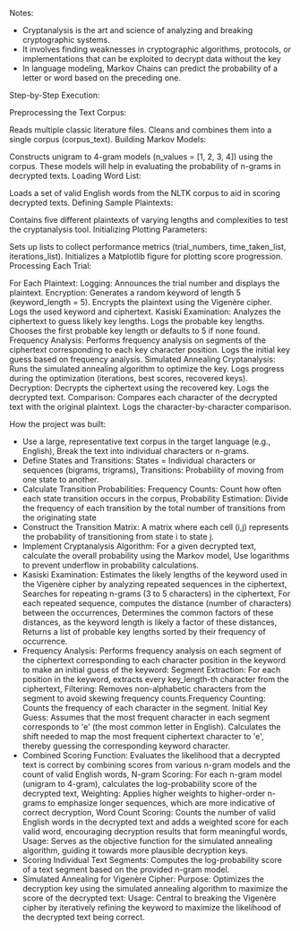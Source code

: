 Notes:
- Cryptanalysis is the art and science of analyzing and breaking cryptographic systems.
- It involves finding weaknesses in cryptographic algorithms, protocols, or implementations that can be exploited to decrypt data without the key
- In language modeling, Markov Chains can predict the probability of a letter or word based on the preceding one.

Step-by-Step Execution:

Preprocessing the Text Corpus:

Reads multiple classic literature files.
Cleans and combines them into a single corpus (corpus_text).
Building Markov Models:

Constructs unigram to 4-gram models (n_values = [1, 2, 3, 4]) using the corpus.
These models will help in evaluating the probability of n-grams in decrypted texts.
Loading Word List:

Loads a set of valid English words from the NLTK corpus to aid in scoring decrypted texts.
Defining Sample Plaintexts:

Contains five different plaintexts of varying lengths and complexities to test the cryptanalysis tool.
Initializing Plotting Parameters:

Sets up lists to collect performance metrics (trial_numbers, time_taken_list, iterations_list).
Initializes a Matplotlib figure for plotting score progression.
Processing Each Trial:

For Each Plaintext:
Logging: Announces the trial number and displays the plaintext.
Encryption:
Generates a random keyword of length 5 (keyword_length = 5).
Encrypts the plaintext using the Vigenère cipher.
Logs the used keyword and ciphertext.
Kasiski Examination:
Analyzes the ciphertext to guess likely key lengths.
Logs the probable key lengths.
Chooses the first probable key length or defaults to 5 if none found.
Frequency Analysis:
Performs frequency analysis on segments of the ciphertext corresponding to each key character position.
Logs the initial key guess based on frequency analysis.
Simulated Annealing Cryptanalysis:
Runs the simulated annealing algorithm to optimize the key.
Logs progress during the optimization (iterations, best scores, recovered keys).
Decryption:
Decrypts the ciphertext using the recovered key.
Logs the decrypted text.
Comparison:
Compares each character of the decrypted text with the original plaintext.
Logs the character-by-character comparison.


How the project was built:
- Use a large, representative text corpus in the target language (e.g., English), Break the text into individual characters or n-grams.
- Define States and Transitions: States =  Individual characters or sequences (bigrams, trigrams), Transitions: Probability of moving from one state to another.
-  Calculate Transition Probabilities: Frequency Counts: Count how often each state transition occurs in the corpus, Probability Estimation: Divide the frequency of each transition by the total number of transitions from the originating state
- Construct the Transition Matrix: A matrix where each cell (i,j) represents the probability of transitioning from state  i to state j.
-  Implement Cryptanalysis Algorithm:  For a given decrypted text, calculate the overall probability using the Markov model,  Use logarithms to prevent underflow in probability calculations.
- Kasiski Examination:  Estimates the likely lengths of the keyword used in the Vigenère cipher by analyzing repeated sequences in the ciphertext, Searches for repeating n-grams (3 to 5 characters) in the ciphertext, For each repeated sequence, computes the distance (number of characters) between the occurrences,  Determines the common factors of these distances, as the keyword length is likely a factor of these distances,  Returns a list of probable key lengths sorted by their frequency of occurrence.
-  Frequency Analysis: Performs frequency analysis on each segment of the ciphertext corresponding to each character position in the keyword to make an initial guess of the keyword: Segment Extraction: For each position in the keyword, extracts every key_length-th character from the ciphertext, Filtering: Removes non-alphabetic characters from the segment to avoid skewing frequency counts.Frequency Counting: Counts the frequency of each character in the segment.
Initial Key Guess: Assumes that the most frequent character in each segment corresponds to 'e' (the most common letter in English). Calculates the shift needed to map the most frequent ciphertext character to 'e', thereby guessing the corresponding keyword character.
- Combined Scoring Function: Evaluates the likelihood that a decrypted text is correct by combining scores from various n-gram models and the count of valid English words, N-gram Scoring: For each n-gram model (unigram to 4-gram), calculates the log-probability score of the decrypted text, Weighting: Applies higher weights to higher-order n-grams to emphasize longer sequences, which are more indicative of correct decryption, Word Count Scoring: Counts the number of valid English words in the decrypted text and adds a weighted score for each valid word, encouraging decryption results that form meaningful words, Usage: Serves as the objective function for the simulated annealing algorithm, guiding it towards more plausible decryption keys.
- Scoring Individual Text Segments: Computes the log-probability score of a text segment based on the provided n-gram model.
- Simulated Annealing for Vigenère Cipher: Purpose: Optimizes the decryption key using the simulated annealing algorithm to maximize the score of the decrypted text: Usage: Central to breaking the Vigenère cipher by iteratively refining the keyword to maximize the likelihood of the decrypted text being correct.